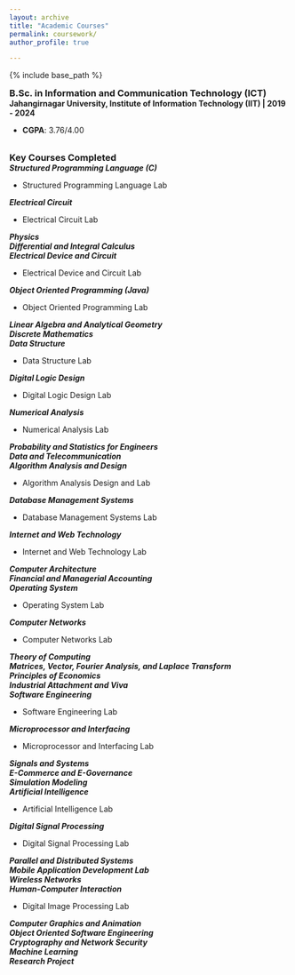 ```yaml
---
layout: archive
title: "Academic Courses"
permalink: coursework/
author_profile: true

---
```


<style type='text/css'>
h2, h3, h4, h5, h6 {margin: 0;}
.br {display: block; margin-bottom: 0em; margin: 0;} 
</style>

{% include base_path %}

### B.Sc. in Information and Communication Technology (ICT)
#### Jahangirnagar University, Institute of Information Technology (IIT) | 2019 - 2024
- **CGPA**: 3.76/4.00
<!-- - **[View Transcripts](https://your-link-to-transcripts.com)** -->

<br/>

### Key Courses Completed

##### Structured Programming Language (C)
- Structured Programming Language Lab
##### Electrical Circuit
- Electrical Circuit Lab
##### Physics
##### Differential and Integral Calculus
##### Electrical Device and Circuit
- Electrical Device and Circuit Lab
##### Object Oriented Programming (Java)
- Object Oriented Programming Lab
##### Linear Algebra and Analytical Geometry
##### Discrete Mathematics
##### Data Structure
- Data Structure Lab
##### Digital Logic Design
- Digital Logic Design Lab
##### Numerical Analysis
- Numerical Analysis Lab
##### Probability and Statistics for Engineers
##### Data and Telecommunication
##### Algorithm Analysis and Design
- Algorithm Analysis Design and Lab
##### Database Management Systems
- Database Management Systems Lab
##### Internet and Web Technology
- Internet and Web Technology Lab
##### Computer Architecture
##### Financial and Managerial Accounting
##### Operating System
- Operating System Lab
##### Computer Networks
- Computer Networks Lab
##### Theory of Computing
##### Matrices, Vector, Fourier Analysis, and Laplace Transform
##### Principles of Economics
##### Industrial Attachment and Viva
##### Software Engineering
- Software Engineering Lab
##### Microprocessor and Interfacing
- Microprocessor and Interfacing Lab
##### Signals and Systems
##### E-Commerce and E-Governance
##### Simulation Modeling
##### Artificial Intelligence
- Artificial Intelligence Lab
##### Digital Signal Processing
- Digital Signal Processing Lab
##### Parallel and Distributed Systems
##### Mobile Application Development Lab
##### Wireless Networks
##### Human-Computer Interaction
- Digital Image Processing Lab
##### Computer Graphics and Animation
##### Object Oriented Software Engineering
##### Cryptography and Network Security
##### Machine Learning
##### Research Project 


<br/>